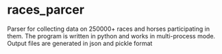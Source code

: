 # races_parcer
Parser for collecting data on 250000+ races and horses participating in them. The program is written in python and works in multi-process mode.
Output files are generated in json and pickle format

